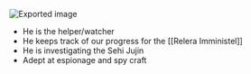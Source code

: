 ![Exported image](Renzo.png)

- He is the helper/watcher
- He keeps track of our progress for the [[Relera Imministel]]
- He is investigating the Sehi Jujin
- Adept at espionage and spy craft